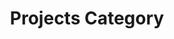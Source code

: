 ---
title: Projects Category
layout: category
permalink: /projects_category/
taxonomy: projects # category name
entries_layout: grid # list (default), grid
---